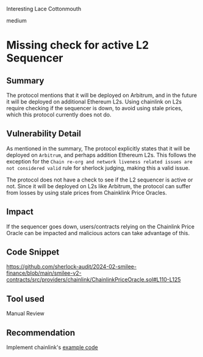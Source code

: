 Interesting Lace Cottonmouth

medium

# Missing check for active L2 Sequencer

## Summary
The protocol mentions that it will be deployed on Arbitrum, and in the future it will be deployed on additional Ethereum L2s. Using chainlink on L2s require checking if the sequencer is down, to avoid using stale prices, which this protocol currently does not do.

## Vulnerability Detail
As mentioned in the summary, The protocol explicitly states that it will be deployed on `Arbitrum`, and perhaps addition Ethereum L2s. This follows the exception for the `Chain re-org and network liveness related issues are not considered valid` rule for sherlock judging, making this a valid issue.

The protocol does not have a check to see if the L2 sequencer is active or not. Since it will be deployed on L2s like Arbitrum, the protocol can suffer from losses by using stale prices from Chainklink Price Oracles.

## Impact
If the sequencer goes down, users/contracts relying on the Chainlink Price Oracle can be impacted and malicious actors can take advantage of this.

## Code Snippet
https://github.com/sherlock-audit/2024-02-smilee-finance/blob/main/smilee-v2-contracts/src/providers/chainlink/ChainlinkPriceOracle.sol#L110-L125

## Tool used
Manual Review

## Recommendation
Implement chainlink's [example code](https://docs.chain.link/data-feeds/l2-sequencer-feeds#example-code)